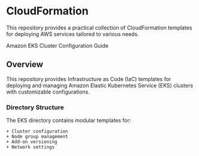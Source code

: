 # CloudFormation
This repository provides a practical collection of CloudFormation templates for deploying AWS services tailored to various needs.

Amazon EKS Cluster Configuration Guide

## Overview

This repository provides Infrastructure as Code (IaC) templates for deploying and managing Amazon Elastic Kubernetes Service (EKS) clusters with customizable configurations.

### Directory Structure

The EKS directory contains modular templates for:

    + Cluster configuration
    + Node group management
    + Add-on versioning
    + Network settings
